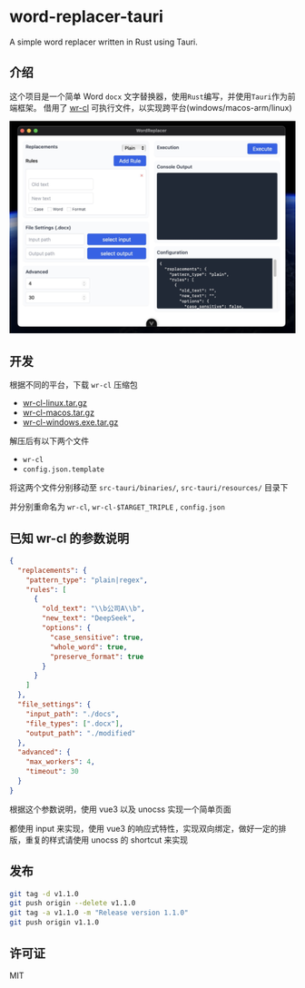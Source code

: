 # word-replacer-tauri

A simple word replacer written in Rust using Tauri.

## 介绍

这个项目是一个简单 Word `docx` 文字替换器，使用`Rust`编写，并使用`Tauri`作为前端框架。
借用了 [wr-cl](https://github.com/lanseria/wr-cl) 可执行文件，以实现跨平台(windows/macos-arm/linux)

![](./docs/demo.jpg)

## 开发

根据不同的平台，下载 `wr-cl` 压缩包

- [wr-cl-linux.tar.gz](https://github.com/lanseria/wr-cl/releases/download/v1.0.0/wr-cl-linux.tar.gz)
- [wr-cl-macos.tar.gz](https://github.com/lanseria/wr-cl/releases/download/v1.0.0/wr-cl-macos.tar.gz)
- [wr-cl-windows.exe.tar.gz](https://github.com/lanseria/wr-cl/releases/download/v1.0.0/wr-cl-windows.exe.tar.gz)

解压后有以下两个文件

- `wr-cl`
- `config.json.template`

将这两个文件分别移动至 `src-tauri/binaries/`, `src-tauri/resources/` 目录下

并分别重命名为 `wr-cl`, `wr-cl-$TARGET_TRIPLE` , `config.json`

## 已知 wr-cl 的参数说明

```json
{
  "replacements": {
    "pattern_type": "plain|regex",
    "rules": [
      {
        "old_text": "\\b公司A\\b",
        "new_text": "DeepSeek",
        "options": {
          "case_sensitive": true,
          "whole_word": true,
          "preserve_format": true
        }
      }
    ]
  },
  "file_settings": {
    "input_path": "./docs",
    "file_types": [".docx"],
    "output_path": "./modified"
  },
  "advanced": {
    "max_workers": 4,
    "timeout": 30
  }
}
```

根据这个参数说明，使用 vue3 以及 unocss 实现一个简单页面

都使用 input 来实现，使用 vue3 的响应式特性，实现双向绑定，做好一定的排版，重复的样式请使用 unocss 的 shortcut 来实现

## 发布

```bash
git tag -d v1.1.0
git push origin --delete v1.1.0
git tag -a v1.1.0 -m "Release version 1.1.0"
git push origin v1.1.0
```

## 许可证

MIT
